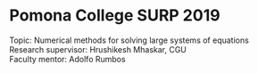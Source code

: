 # Pomona College SURP 2019

Topic: Numerical methods for solving large systems of equations  
Research supervisor: Hrushikesh Mhaskar, CGU  
Faculty mentor: Adolfo Rumbos
